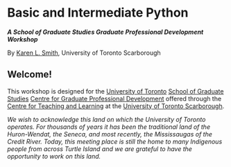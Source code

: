 Basic and Intermediate Python
=====================================

***A School of Graduate Studies Graduate Professional Development Workshop***

By [Karen L. Smith][karen], University of Toronto Scarborough

## Welcome!

This workshop is designed for the [University of Toronto][uot] [School of Graduate Studies][sgs] [Centre for Graduate Professional Development][gpd] offered through the [Centre for Teaching and Learning][ctl] at the [University of Toronto Scarborough][utsc].

*We wish to acknowledge this land on which the University of Toronto operates. For thousands of years it has been the traditional land of the Huron-Wendat, the Seneca, and most recently, the Mississaugas of the Credit River. Today, this meeting place is still the home to many Indigenous people from across Turtle Island and we are grateful to have the opportunity to work on this land.*

[karen]: https://kls2177.github.io/
[uot]: https://www.utoronto.ca/
[utsc]: https://www.utsc.utoronto.ca/home/
[ctl]: https://www.utsc.utoronto.ca/ctl/welcome-centre-teaching-and-learning
[sgs]: https://www.sgs.utoronto.ca/
[gpd]: https://www.cgpd.utoronto.ca/resources/mygpd/
